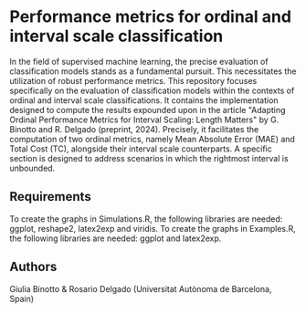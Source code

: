 # Performance metrics for ordinal and interval scale classification

In the field of supervised machine learning, the precise evaluation of classification models stands as a fundamental pursuit. This necessitates the utilization of robust performance metrics. This repository focuses specifically on the evaluation of classification models within the contexts of ordinal and interval scale classifications. It contains the implementation designed to compute the results expounded upon in the article "Adapting Ordinal Performance Metrics for Interval Scaling: Length Matters" by G. Binotto and R. Delgado (preprint, 2024). Precisely, it facilitates the computation of two ordinal metrics, namely Mean Absolute Error (MAE) and Total Cost (TC), alongside their interval scale counterparts. A specific section is designed to address scenarios in which the rightmost interval is unbounded.



## Requirements

To create the graphs in Simulations.R, the following libraries are needed: ggplot, reshape2, latex2exp and viridis.
To create the graphs in Examples.R, the following libraries are needed: ggplot and latex2exp.


## Authors
Giulia Binotto & Rosario Delgado (Universitat Autònoma de Barcelona, Spain)

